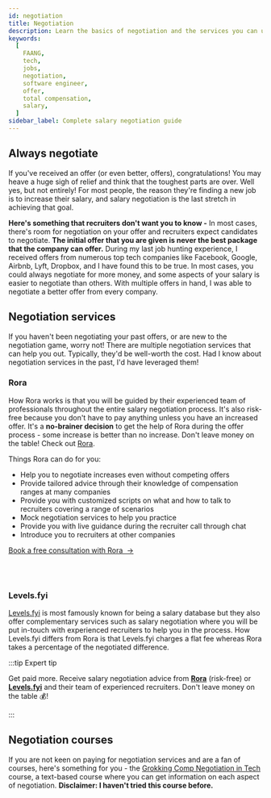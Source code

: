 ```yaml
---
id: negotiation
title: Negotiation
description: Learn the basics of negotiation and the services you can use to significantly increase your total compensation
keywords:
  [
    FAANG,
    tech,
    jobs,
    negotiation,
    software engineer,
    offer,
    total compensation,
    salary,
  ]
sidebar_label: Complete salary negotiation guide
---
```


<head>
  <title>What you need to know about negotiation | Tech Interview Handbook</title>
  <meta property="og:title" content="What you need to know about negotiation | Tech Interview Handbook"/>
  <meta property="og:image" content="https://www.techinterviewhandbook.org/social/negotiation.png" />
</head>

## Always negotiate

If you've received an offer (or even better, offers), congratulations! You may heave a huge sigh of relief and think that the toughest parts are over. Well yes, but not entirely! For most people, the reason they're finding a new job is to increase their salary, and salary negotiation is the last stretch in achieving that goal.

**Here's something that recruiters don't want you to know -** In most cases, there's room for negotiation on your offer and recruiters expect candidates to negotiate. **The initial offer that you are given is never the best package that the company can offer.** During my last job hunting experience, I received offers from numerous top tech companies like Facebook, Google, Airbnb, Lyft, Dropbox, and I have found this to be true. In most cases, you could always negotiate for more money, and some aspects of your salary is easier to negotiate than others. With multiple offers in hand, I was able to negotiate a better offer from every company.

## Negotiation services

If you haven't been negotiating your past offers, or are new to the negotiation game, worry not! There are multiple negotiation services that can help you out. Typically, they'd be well-worth the cost. Had I know about negotiation services in the past, I'd have leveraged them!

### Rora

How Rora works is that you will be guided by their experienced team of professionals throughout the entire salary negotiation process. It's also risk-free because you don't have to pay anything unless you have an increased offer. It's a **no-brainer decision** to get the help of Rora during the offer process - some increase is better than no increase. Don't leave money on the table! Check out [Rora](https://www.teamrora.com/?utm_source=techinterviewhandbook&utm_medium=referral&utm_content=website_negotiation).

Things Rora can do for you:

- Help you to negotiate increases even without competing offers
- Provide tailored advice through their knowledge of compensation ranges at many companies
- Provide you with customized scripts on what and how to talk to recruiters covering a range of scenarios
- Mock negotiation services to help you practice
- Provide you with live guidance during the recruiter call through chat
- Introduce you to recruiters at other companies

<a className="button button--primary" href="https://www.teamrora.com/?utm_source=techinterviewhandbook&utm_medium=referral&utm_content=website_negotiation">Book a free consultation with Rora &nbsp;→</a>

<br/>
<br/>

### Levels.fyi

[Levels.fyi](https://www.levels.fyi/services/?ref=TechInterviewHandbook&utm_source=techinterviewhandbook&utm_medium=referral&utm_content=website_negotiation) is most famously known for being a salary database but they also offer complementary services such as salary negotiation where you will be put in-touch with experienced recruiters to help you in the process. How Levels.fyi differs from Rora is that Levels.fyi charges a flat fee whereas Rora takes a percentage of the negotiated difference.

:::tip Expert tip

Get paid more. Receive salary negotiation advice from [**Rora**](https://www.teamrora.com/?utm_source=techinterviewhandbook&utm_medium=referral&utm_content=website_negotiation) (risk-free) or [**Levels.fyi**](https://www.levels.fyi/services/?ref=TechInterviewHandbook&utm_source=techinterviewhandbook&utm_medium=referral&utm_content=website_negotiation) and their team of experienced recruiters. Don't leave money on the table 💰!

:::

## Negotiation courses

If you are not keen on paying for negotiation services and are a fan of courses, here's something for you - the [Grokking Comp Negotiation in Tech](https://www.educative.io/courses/grokking-comp-negotiation?aff=x23W) course, a text-based course where you can get information on each aspect of negotiation. **Disclaimer: I haven't tried this course before.**
